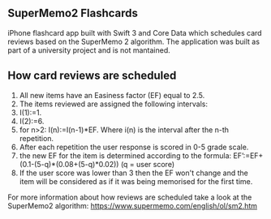 ## SuperMemo2 Flashcards
iPhone flashcard app built with Swift 3 and Core Data which schedules card reviews based on the SuperMemo 2 algorithm. The application was built as part of a university project and is not mantained.

## How card reviews are scheduled
1. All new items have an Easiness factor (EF) equal to 2.5.
2. The items reviewed are assigned the following intervals:
  1. I(1):=1. 
  2. I(2):=6.
  3. for n>2: I(n):=I(n-1)*EF. Where i(n) is the interval after the n-th repetition.
3. After each repetition the user response is scored in 0-5 grade scale.
4. the new EF for the item is determined according to the formula: EF’:=EF+(0.1-(5-q)*(0.08+(5-q)*0.02)) (q = user score)
5. If the user score was lower than 3 then the EF won't change and the item will be considered as if it was being memorised for the first
time. 

For more information about how reviews are scheduled take a look at the SuperMemo2 algorithm: https://www.supermemo.com/english/ol/sm2.htm
